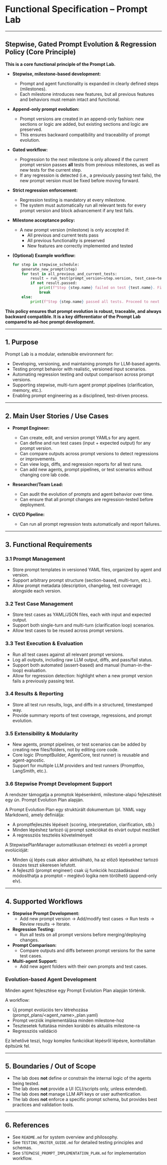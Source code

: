# Functional Specification – Prompt Lab

---

## Stepwise, Gated Prompt Evolution & Regression Policy (Core Principle)

**This is a core functional principle of the Prompt Lab.**

- **Stepwise, milestone-based development:**
  - Prompt and agent functionality is expanded in clearly defined steps (milestones).
  - Each milestone introduces new features, but all previous features and behaviors must remain intact and functional.

- **Append-only prompt evolution:**
  - Prompt versions are created in an append-only fashion: new sections or logic are added, but existing sections and logic are preserved.
  - This ensures backward compatibility and traceability of prompt evolution.

- **Gated workflow:**
  - Progression to the next milestone is only allowed if the current prompt version passes **all** tests from previous milestones, as well as new tests for the current step.
  - If any regression is detected (i.e., a previously passing test fails), the new prompt version must be fixed before moving forward.

- **Strict regression enforcement:**
  - Regression testing is mandatory at every milestone.
  - The system must automatically run all relevant tests for every prompt version and block advancement if any test fails.

- **Milestone acceptance policy:**
  - A new prompt version (milestone) is only accepted if:
    - All previous and current tests pass
    - All previous functionality is preserved
    - New features are correctly implemented and tested

- **(Optional) Example workflow:**
  ```python
  for step in stepwise_schedule:
      generate_new_prompt(step)
      for test in all_previous_and_current_tests:
          result = run_test(prompt_version=step.version, test_case=test)
          if not result.passed:
              print(f"Step {step.name} failed on test {test.name}. Fix required before proceeding.")
              break
      else:
          print(f"Step {step.name} passed all tests. Proceed to next step.")
  ```

**This policy ensures that prompt evolution is robust, traceable, and always backward compatible. It is a key differentiator of the Prompt Lab compared to ad-hoc prompt development.**

---

## 1. Purpose

Prompt Lab is a modular, extensible environment for:
- Developing, versioning, and maintaining prompts for LLM-based agents.
- Testing prompt behavior with realistic, versioned input scenarios.
- Automating regression testing and output comparison across prompt versions.
- Supporting stepwise, multi-turn agent prompt pipelines (clarification, memory, etc.).
- Enabling prompt engineering as a disciplined, test-driven process.

---

## 2. Main User Stories / Use Cases

- **Prompt Engineer:**
  - Can create, edit, and version prompt YAMLs for any agent.
  - Can define and run test cases (input + expected output) for any prompt version.
  - Can compare outputs across prompt versions to detect regressions or improvements.
  - Can view logs, diffs, and regression reports for all test runs.
  - Can add new agents, prompt pipelines, or test scenarios without changing core lab code.

- **Researcher/Team Lead:**
  - Can audit the evolution of prompts and agent behavior over time.
  - Can ensure that all prompt changes are regression-tested before deployment.

- **CI/CD Pipeline:**
  - Can run all prompt regression tests automatically and report failures.

---

## 3. Functional Requirements

### 3.1 Prompt Management
- Store prompt templates in versioned YAML files, organized by agent and version.
- Support arbitrary prompt structure (section-based, multi-turn, etc.).
- Allow prompt metadata (description, changelog, test coverage) alongside each version.

### 3.2 Test Case Management
- Store test cases as YAML/JSON files, each with input and expected output.
- Support both single-turn and multi-turn (clarification loop) scenarios.
- Allow test cases to be reused across prompt versions.

### 3.3 Test Execution & Evaluation
- Run all test cases against all relevant prompt versions.
- Log all outputs, including raw LLM output, diffs, and pass/fail status.
- Support both automated (assert-based) and manual (human-in-the-loop) evaluation.
- Allow for regression detection: highlight when a new prompt version fails a previously passing test.

### 3.4 Results & Reporting
- Store all test run results, logs, and diffs in a structured, timestamped way.
- Provide summary reports of test coverage, regressions, and prompt evolution.

### 3.5 Extensibility & Modularity
- New agents, prompt pipelines, or test scenarios can be added by creating new files/folders, not by editing core code.
- Core logic (PromptBuilder, AgentCore, test runner) is reusable and agent-agnostic.
- Support for multiple LLM providers and test runners (Promptfoo, LangSmith, etc.).

### 3.6 Stepwise Prompt Development Support
A rendszer támogatja a promptok lépésenkénti, milestone-alapú fejlesztését egy ún. Prompt Evolution Plan alapján.

A Prompt Evolution Plan egy struktúrált dokumentum (pl. YAML vagy Markdown), amely definiálja:
- A promptfejlesztés lépéseit (scoring, interpretation, clarification, stb.)
- Minden lépéshez tartozó új prompt szekciókat és elvárt output mezőket
- A regressziós tesztelés követelményeit

A StepwisePlanManager automatikusan értelmezi és vezérli a prompt evolúcióját:
- Minden új lépés csak akkor aktiválható, ha az előző lépésekhez tartozó összes teszt sikeresen lefutott.
- A fejlesztő (prompt engineer) csak új funkciók hozzáadásával módosíthatja a promptot – meglévő logika nem törölhető (append-only elv).

---

## 4. Supported Workflows

- **Stepwise Prompt Development:**
  - Add new prompt version → Add/modify test cases → Run tests → Review results → Iterate.
- **Regression Testing:**
  - Run all tests on all prompt versions before merging/deploying changes.
- **Prompt Comparison:**
  - Compare outputs and diffs between prompt versions for the same test cases.
- **Multi-agent Support:**
  - Add new agent folders with their own prompts and test cases.

### Evolution-based Agent Development
Minden agent fejlesztése egy Prompt Evolution Plan alapján történik.

A workflow:
- Új prompt evolúciós terv létrehozása (prompt_plans/<agent_name>_plan.yaml)
- Prompt verziók implementálása minden milestone-hoz
- Tesztesetek futtatása minden korábbi és aktuális milestone-ra
- Regressziós validáció

Ez lehetővé teszi, hogy komplex funkciókat lépésről lépésre, kontrolláltan építsünk fel.

---

## 5. Boundaries / Out of Scope

- The lab does **not** define or constrain the internal logic of the agents being tested.
- The lab does **not** provide a UI (CLI/scripts only, unless extended).
- The lab does **not** manage LLM API keys or user authentication.
- The lab does **not** enforce a specific prompt schema, but provides best practices and validation tools.

---

## 6. References
- See `README.md` for system overview and philosophy.
- See `TESTING_MASTER_GUIDE.md` for detailed testing principles and schemas.
- See `STEPWISE_PROMPT_IMPLEMENTATION_PLAN.md` for implementation workflow. 